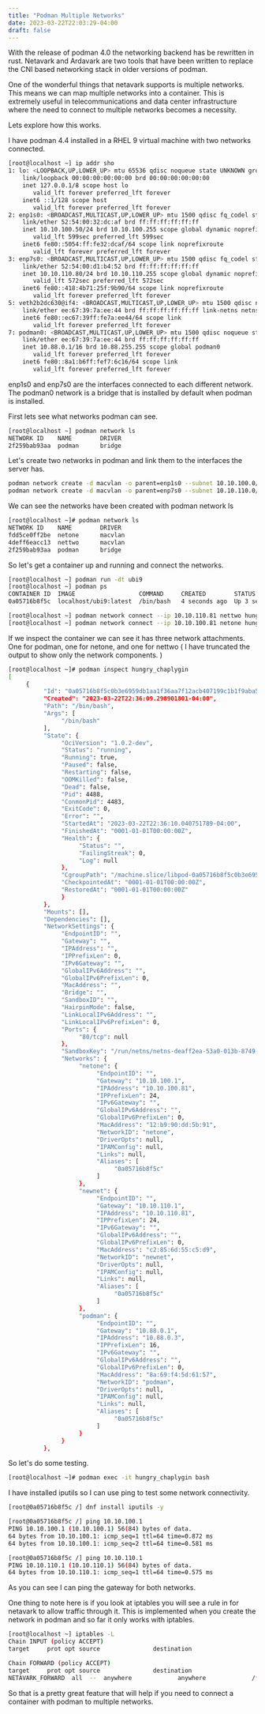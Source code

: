 ```yaml
---
title: "Podman Multiple Networks"
date: 2023-03-22T22:03:29-04:00
draft: false
---
```


With the release of podman 4.0 the networking backend has be rewritten in rust. Netavark and Ardavark are two tools that have been written to replace the CNI based networking stack in older versions of podman. 

One of the wonderful things that netavark supports is multiple networks. This means we can map multiple networks into a container. This is extremely useful in telecommunications and data center infrastructure where the need to connect to multiple networks becomes a necessity. 

Lets explore how this works. 

I have podman 4.4 installed in a RHEL 9 virtual machine with two networks connected. 

```bash
[root@localhost ~] ip addr sho
1: lo: <LOOPBACK,UP,LOWER_UP> mtu 65536 qdisc noqueue state UNKNOWN group default qlen 1000
    link/loopback 00:00:00:00:00:00 brd 00:00:00:00:00:00
    inet 127.0.0.1/8 scope host lo
       valid_lft forever preferred_lft forever
    inet6 ::1/128 scope host
       valid_lft forever preferred_lft forever
2: enp1s0: <BROADCAST,MULTICAST,UP,LOWER_UP> mtu 1500 qdisc fq_codel state UP group default qlen 1000
    link/ether 52:54:00:32:dc:af brd ff:ff:ff:ff:ff:ff
    inet 10.10.100.50/24 brd 10.10.100.255 scope global dynamic noprefixroute enp1s0
       valid_lft 599sec preferred_lft 599sec
    inet6 fe80::5054:ff:fe32:dcaf/64 scope link noprefixroute
       valid_lft forever preferred_lft forever
3: enp7s0: <BROADCAST,MULTICAST,UP,LOWER_UP> mtu 1500 qdisc fq_codel state UP group default qlen 1000
    link/ether 52:54:00:d1:b4:52 brd ff:ff:ff:ff:ff:ff
    inet 10.10.110.80/24 brd 10.10.110.255 scope global dynamic noprefixroute enp7s0
       valid_lft 572sec preferred_lft 572sec
    inet6 fe80::418:4b71:25f:9b90/64 scope link noprefixroute
       valid_lft forever preferred_lft forever
5: veth2b2dc630@if4: <BROADCAST,MULTICAST,UP,LOWER_UP> mtu 1500 qdisc noqueue master podman0 state UP group default qlen 1000
    link/ether ee:67:39:7a:ee:44 brd ff:ff:ff:ff:ff:ff link-netns netns-cb6c78e6-ae7d-0d5b-deca-ca98142c5342
    inet6 fe80::ec67:39ff:fe7a:ee44/64 scope link
       valid_lft forever preferred_lft forever
7: podman0: <BROADCAST,MULTICAST,UP,LOWER_UP> mtu 1500 qdisc noqueue state UP group default qlen 1000
    link/ether ee:67:39:7a:ee:44 brd ff:ff:ff:ff:ff:ff
    inet 10.88.0.1/16 brd 10.88.255.255 scope global podman0
       valid_lft forever preferred_lft forever
    inet6 fe80::8a1:b6ff:fef7:6c16/64 scope link
       valid_lft forever preferred_lft forever

```

enp1s0 and enp7s0 are the interfaces connected to each different network. The podman0 network is a bridge that is installed by default when podman is installed. 

First lets see what networks podman can see. 

```bash
[root@localhost ~] podman network ls
NETWORK ID    NAME        DRIVER
2f259bab93aa  podman      bridge

```

Let's create two networks in podman and link them to the interfaces the server has.

```bash
podman network create -d macvlan -o parent=enp1s0 --subnet 10.10.100.0/24 netone
podman network create -d macvlan -o parent=enp7s0 --subnet 10.10.110.0/24 nettwo

```

We can see the networks have been created with podman network ls 

```bash
[root@localhost ~]# podman network ls
NETWORK ID    NAME        DRIVER
fdd5ce0ff2be  netone      macvlan
4deff6eacc13  nettwo      macvlan
2f259bab93aa  podman      bridge
```

So let's get a container up and running and connect the networks. 

```bash
[root@localhost ~] podman run -dt ubi9
[root@localhost ~] podman ps
CONTAINER ID  IMAGE                  COMMAND     CREATED        STATUS            PORTS       NAMES
0a05716b8f5c  localhost/ubi9:latest  /bin/bash   4 seconds ago  Up 3 seconds ago              hungry_chaplygin
```

```bash
[root@localhost ~] podman network connect --ip 10.10.110.81 nettwo hungry_chaplygin
[root@localhost ~] podman network connect --ip 10.10.100.81 netone hungry_chaplygin
```

If we inspect the container we can see it has three network attachments. One for podman, one for netone, and one for nettwo ( I have truncated the output to show only the network components. )

```bash
[root@localhost ~]# podman inspect hungry_chaplygin
[
     {
          "Id": "0a05716b8f5c0b3e6959db1aa1f36aa7f12acb407199c1b1f9aba5e2184b078a",
          "Created": "2023-03-22T22:36:09.298901801-04:00",
          "Path": "/bin/bash",
          "Args": [
               "/bin/bash"
          ],
          "State": {
               "OciVersion": "1.0.2-dev",
               "Status": "running",
               "Running": true,
               "Paused": false,
               "Restarting": false,
               "OOMKilled": false,
               "Dead": false,
               "Pid": 4488,
               "ConmonPid": 4483,
               "ExitCode": 0,
               "Error": "",
               "StartedAt": "2023-03-22T22:36:10.040751789-04:00",
               "FinishedAt": "0001-01-01T00:00:00Z",
               "Health": {
                    "Status": "",
                    "FailingStreak": 0,
                    "Log": null
               },
               "CgroupPath": "/machine.slice/libpod-0a05716b8f5c0b3e6959db1aa1f36aa7f12acb407199c1b1f9aba5e2184b078a.scope",
               "CheckpointedAt": "0001-01-01T00:00:00Z",
               "RestoredAt": "0001-01-01T00:00:00Z"
               }
          },
          "Mounts": [],
          "Dependencies": [],
          "NetworkSettings": {
               "EndpointID": "",
               "Gateway": "",
               "IPAddress": "",
               "IPPrefixLen": 0,
               "IPv6Gateway": "",
               "GlobalIPv6Address": "",
               "GlobalIPv6PrefixLen": 0,
               "MacAddress": "",
               "Bridge": "",
               "SandboxID": "",
               "HairpinMode": false,
               "LinkLocalIPv6Address": "",
               "LinkLocalIPv6PrefixLen": 0,
               "Ports": {
                    "80/tcp": null
               },
               "SandboxKey": "/run/netns/netns-deaff2ea-53a0-013b-8749-d63d8947a135",
               "Networks": {
                    "netone": {
                         "EndpointID": "",
                         "Gateway": "10.10.100.1",
                         "IPAddress": "10.10.100.81",
                         "IPPrefixLen": 24,
                         "IPv6Gateway": "",
                         "GlobalIPv6Address": "",
                         "GlobalIPv6PrefixLen": 0,
                         "MacAddress": "12:b9:90:dd:5b:91",
                         "NetworkID": "netone",
                         "DriverOpts": null,
                         "IPAMConfig": null,
                         "Links": null,
                         "Aliases": [
                              "0a05716b8f5c"
                         ]
                    },
                    "newnet": {
                         "EndpointID": "",
                         "Gateway": "10.10.110.1",
                         "IPAddress": "10.10.110.81",
                         "IPPrefixLen": 24,
                         "IPv6Gateway": "",
                         "GlobalIPv6Address": "",
                         "GlobalIPv6PrefixLen": 0,
                         "MacAddress": "c2:85:6d:55:c5:d9",
                         "NetworkID": "newnet",
                         "DriverOpts": null,
                         "IPAMConfig": null,
                         "Links": null,
                         "Aliases": [
                              "0a05716b8f5c"
                         ]
                    },
                    "podman": {
                         "EndpointID": "",
                         "Gateway": "10.88.0.1",
                         "IPAddress": "10.88.0.3",
                         "IPPrefixLen": 16,
                         "IPv6Gateway": "",
                         "GlobalIPv6Address": "",
                         "GlobalIPv6PrefixLen": 0,
                         "MacAddress": "8a:69:f4:5d:61:57",
                         "NetworkID": "podman",
                         "DriverOpts": null,
                         "IPAMConfig": null,
                         "Links": null,
                         "Aliases": [
                              "0a05716b8f5c"
                         ]
                    }
               }
          },


``` 

So let's do some testing. 

```bash
[root@localhost ~]# podman exec -it hungry_chaplygin bash

```
I have installed iputils so I can use ping to test some network connectivity. 

```bash
[root@0a05716b8f5c /] dnf install iputils -y

```

```bash
[root@0a05716b8f5c /] ping 10.10.100.1
PING 10.10.100.1 (10.10.100.1) 56(84) bytes of data.
64 bytes from 10.10.100.1: icmp_seq=1 ttl=64 time=0.872 ms
64 bytes from 10.10.100.1: icmp_seq=2 ttl=64 time=0.581 ms

[root@0a05716b8f5c /] ping 10.10.110.1
PING 10.10.110.1 (10.10.110.1) 56(84) bytes of data.
64 bytes from 10.10.110.1: icmp_seq=1 ttl=64 time=0.575 ms

```
As you can see I can ping the gateway for both networks. 

One thing to note here is if you look at iptables you will see a rule in for netavark to allow traffic through it. This is implemented when you create the network in podman and so far it only works with iptables. 

```bash
[root@localhost ~] iptables -L
Chain INPUT (policy ACCEPT)
target     prot opt source               destination

Chain FORWARD (policy ACCEPT)
target     prot opt source               destination
NETAVARK_FORWARD  all  --  anywhere             anywhere             /* netavark firewall plugin rules */

```

So that is a pretty great feature that will help if you need to connect a container with podman to multiple networks. 